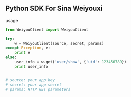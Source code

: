 ## Python SDK For Sina Weiyouxi


usage

```python
from WeiyouClient import WeiyouClient 

try:
    w = WeiyouClient(source, secret, params)
except Exception, e:
    print e
else:
    user_info = w.get('user/show', {'uid': 123456789})
    print user_info


# source: your app key
# secret: your app secret
# params: HTTP GET parameters
```
